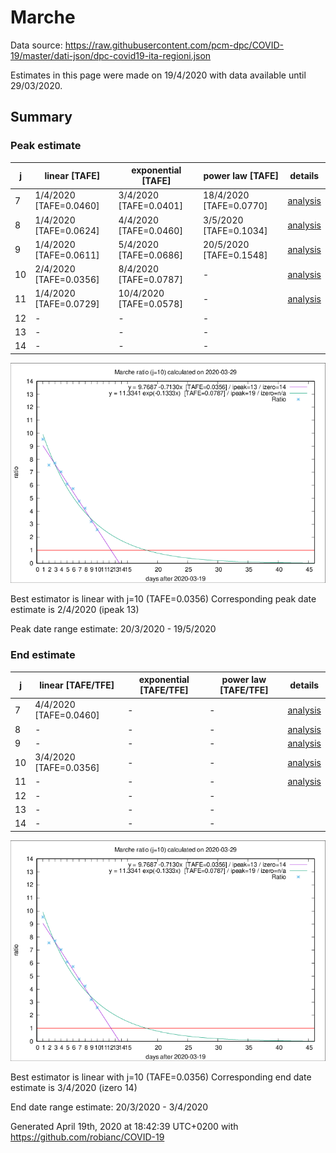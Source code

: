 # Marche


Data source: https://raw.githubusercontent.com/pcm-dpc/COVID-19/master/dati-json/dpc-covid19-ita-regioni.json

Estimates in this page were made on 19/4/2020 with data available until 29/03/2020.


## Summary 

### Peak estimate 
|j|linear [TAFE]|exponential [TAFE]|power law [TAFE]|details|
|---|----|-----------|---------|-------|
|7|1/4/2020 [TAFE=0.0460]|3/4/2020 [TAFE=0.0401]|18/4/2020 [TAFE=0.0770]|[analysis](COVID-19_marche_j7_2020-03-29.md)|
|8|1/4/2020 [TAFE=0.0624]|4/4/2020 [TAFE=0.0460]|3/5/2020 [TAFE=0.1034]|[analysis](COVID-19_marche_j8_2020-03-29.md)|
|9|1/4/2020 [TAFE=0.0611]|5/4/2020 [TAFE=0.0686]|20/5/2020 [TAFE=0.1548]|[analysis](COVID-19_marche_j9_2020-03-29.md)|
|10|2/4/2020 [TAFE=0.0356]|8/4/2020 [TAFE=0.0787]|-|[analysis](COVID-19_marche_j10_2020-03-29.md)|
|11|1/4/2020 [TAFE=0.0729]|10/4/2020 [TAFE=0.0578]|-|[analysis](COVID-19_marche_j11_2020-03-29.md)|
|12|-|-|-||
|13|-|-|-||
|14|-|-|-||

![best peak estimate](COVID-19_marche_j10_2020-03-29.png)

Best estimator is linear with j=10 (TAFE=0.0356)
Corresponding peak date estimate is 2/4/2020 (ipeak 13)


Peak date range estimate: 20/3/2020 - 19/5/2020

### End estimate 
|j|linear [TAFE/TFE]|exponential [TAFE/TFE]|power law [TAFE/TFE]|details|
|---|----|-----------|---------|-------|
|7|4/4/2020 [TAFE=0.0460]|-|-|[analysis](COVID-19_marche_j7_2020-03-29.md)|
|8|-|-|-|[analysis](COVID-19_marche_j8_2020-03-29.md)|
|9|-|-|-|[analysis](COVID-19_marche_j9_2020-03-29.md)|
|10|3/4/2020 [TAFE=0.0356]|-|-|[analysis](COVID-19_marche_j10_2020-03-29.md)|
|11|-|-|-|[analysis](COVID-19_marche_j11_2020-03-29.md)|
|12|-|-|-||
|13|-|-|-||
|14|-|-|-||

![best zero estimate](COVID-19_marche_j10_2020-03-29.png)

Best estimator is linear with j=10 (TAFE=0.0356)
Corresponding end date estimate is 3/4/2020 (izero 14)


End date range estimate: 20/3/2020 - 3/4/2020

Generated April 19th, 2020 at 18:42:39 UTC+0200 with https://github.com/robianc/COVID-19
